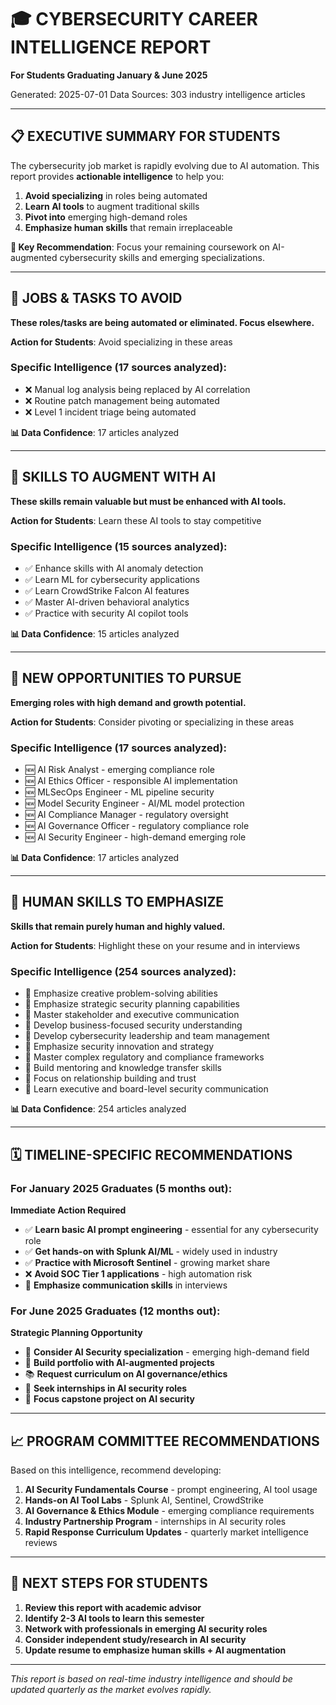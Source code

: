 
# 🎓 CYBERSECURITY CAREER INTELLIGENCE REPORT
**For Students Graduating January & June 2025**

Generated: 2025-07-01
Data Sources: 303 industry intelligence articles

---

## 📋 EXECUTIVE SUMMARY FOR STUDENTS

The cybersecurity job market is rapidly evolving due to AI automation. This report provides **actionable intelligence** to help you:

1. **Avoid specializing** in roles being automated
2. **Learn AI tools** to augment traditional skills  
3. **Pivot into** emerging high-demand roles
4. **Emphasize human skills** that remain irreplaceable

**🎯 Key Recommendation**: Focus your remaining coursework on AI-augmented cybersecurity skills and emerging specializations.

---

## 🚫 JOBS & TASKS TO AVOID

**These roles/tasks are being automated or eliminated. Focus elsewhere.**

**Action for Students**: Avoid specializing in these areas

### Specific Intelligence (17 sources analyzed):
- ❌ Manual log analysis being replaced by AI correlation
- ❌ Routine patch management being automated
- ❌ Level 1 incident triage being automated

**📊 Data Confidence**: 17 articles analyzed

---

## 🔧 SKILLS TO AUGMENT WITH AI

**These skills remain valuable but must be enhanced with AI tools.**

**Action for Students**: Learn these AI tools to stay competitive

### Specific Intelligence (15 sources analyzed):
- ✅ Enhance skills with AI anomaly detection
- ✅ Learn ML for cybersecurity applications
- ✅ Learn CrowdStrike Falcon AI features
- ✅ Master AI-driven behavioral analytics
- ✅ Practice with security AI copilot tools

**📊 Data Confidence**: 15 articles analyzed

---

## 🌟 NEW OPPORTUNITIES TO PURSUE

**Emerging roles with high demand and growth potential.**

**Action for Students**: Consider pivoting or specializing in these areas

### Specific Intelligence (17 sources analyzed):
- 🆕 AI Risk Analyst - emerging compliance role
- 🆕 AI Ethics Officer - responsible AI implementation
- 🆕 MLSecOps Engineer - ML pipeline security
- 🆕 Model Security Engineer - AI/ML model protection
- 🆕 AI Compliance Manager - regulatory oversight
- 🆕 AI Governance Officer - regulatory compliance role
- 🆕 AI Security Engineer - high-demand emerging role

**📊 Data Confidence**: 17 articles analyzed

---

## 💪 HUMAN SKILLS TO EMPHASIZE

**Skills that remain purely human and highly valued.**

**Action for Students**: Highlight these on your resume and in interviews

### Specific Intelligence (254 sources analyzed):
- 💪 Emphasize creative problem-solving abilities
- 💪 Emphasize strategic security planning capabilities
- 💪 Master stakeholder and executive communication
- 💪 Develop business-focused security understanding
- 💪 Develop cybersecurity leadership and team management
- 💪 Emphasize security innovation and strategy
- 💪 Master complex regulatory and compliance frameworks
- 💪 Build mentoring and knowledge transfer skills
- 💪 Focus on relationship building and trust
- 💪 Learn executive and board-level security communication

**📊 Data Confidence**: 254 articles analyzed

---

## 🗓️ TIMELINE-SPECIFIC RECOMMENDATIONS

### For January 2025 Graduates (5 months out):
**Immediate Action Required**
- ✅ **Learn basic AI prompt engineering** - essential for any cybersecurity role
- ✅ **Get hands-on with Splunk AI/ML** - widely used in industry
- ✅ **Practice with Microsoft Sentinel** - growing market share
- ❌ **Avoid SOC Tier 1 applications** - high automation risk
- 💪 **Emphasize communication skills** in interviews

### For June 2025 Graduates (12 months out):
**Strategic Planning Opportunity**
- 🌟 **Consider AI Security specialization** - emerging high-demand field
- 🔧 **Build portfolio with AI-augmented projects** 
- 📚 **Request curriculum on AI governance/ethics**
- 💼 **Seek internships in AI security roles**
- 🎯 **Focus capstone project on AI security**

---

## 📈 PROGRAM COMMITTEE RECOMMENDATIONS

Based on this intelligence, recommend developing:

1. **AI Security Fundamentals Course** - prompt engineering, AI tool usage
2. **Hands-on AI Tool Labs** - Splunk AI, Sentinel, CrowdStrike
3. **AI Governance & Ethics Module** - emerging compliance requirements
4. **Industry Partnership Program** - internships in AI security roles
5. **Rapid Response Curriculum Updates** - quarterly market intelligence reviews

---

## 🎯 NEXT STEPS FOR STUDENTS

1. **Review this report with academic advisor**
2. **Identify 2-3 AI tools to learn this semester**
3. **Network with professionals in emerging AI security roles**
4. **Consider independent study/research in AI security**
5. **Update resume to emphasize human skills + AI augmentation**

---

*This report is based on real-time industry intelligence and should be updated quarterly as the market evolves rapidly.*
